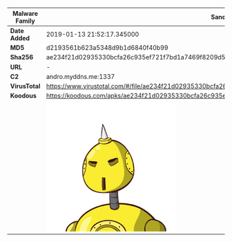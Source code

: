 | Malware Family | SandroRat                                                    |
| -------------- | ------------------------------------------------------------ |
| **Date Added** | 2019-01-13 21:52:17.345000                                   |
| **MD5**        | d2193561b623a5348d9b1d6840f40b99                             |
| **Sha256**     | ae234f21d02935330bcfa26c935ef721f7bd1a7469f8209d541d055097e8fdb6 |
| **URL**        | -                                                            |
| **C2**         | andro.myddns.me:1337                                         |
| **VirusTotal** | https://www.virustotal.com/#/file/ae234f21d02935330bcfa26c935ef721f7bd1a7469f8209d541d055097e8fdb6/detection |
| **Koodous**    | https://koodous.com/apks/ae234f21d02935330bcfa26c935ef721f7bd1a7469f8209d541d055097e8fdb6 |
|                | ![](../assets/ae234f21d02935330bcfa26c935ef721f7bd1a7469f8209d541d055097e8fdb6.png) |